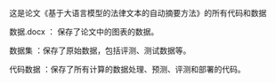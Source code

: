 这是论文《基于大语言模型的法律文本的自动摘要方法》的所有代码和数据

数据.docx ： 保存了论文中的图表的数据。

数据集    ：保存了原始数据，包括评测、测试数据等。

代码数据  ：保存了所有计算的数据处理、预测、评测和部署的代码。

